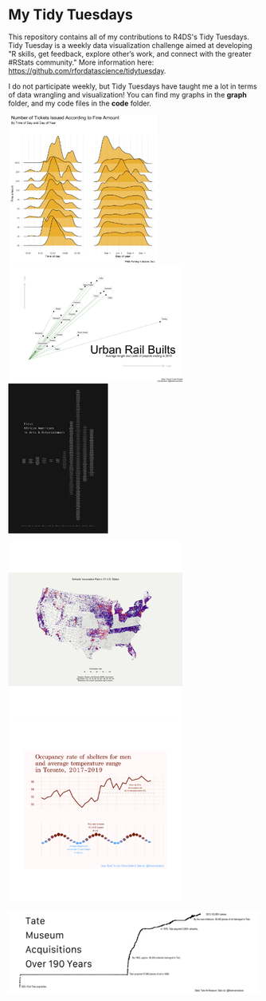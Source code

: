 # My Tidy Tuesdays

This repository contains all of my contributions to R4DS's Tidy Tuesdays. Tidy Tuesday is a weekly data visualization challenge aimed at developing "R skills, get feedback, explore other’s work, and connect with the greater #RStats community." More information here: https://github.com/rfordatascience/tidytuesday.

I do not participate weekly, but Tidy Tuesdays have taught me a lot in terms of data wrangling and visualization! You can find my graphs in the __graph__ folder, and my code files in the __code__ folder.

<p float="left">
  <img src="https://raw.githubusercontent.com/florencevdubois/MyTidyTuesdays/master/graphs/plot-2019.12.03.png" alt="tickets" width="300"/> 
  <img src="https://raw.githubusercontent.com/florencevdubois/MyTidyTuesdays/master/graphs/plot1-2021.01.05.png" alt="rails" width="350"/>
  <img src="https://raw.githubusercontent.com/florencevdubois/MyTidyTuesdays/master/graphs/plot-2020.06.09.png" alt="arts" width="200"/>
</p>

<p float="center">
 <img src="https://raw.githubusercontent.com/florencevdubois/MyTidyTuesdays/master/graphs/plot-2020.02.25.png" alt="measles" width="350"/> 
<img src="https://raw.githubusercontent.com/florencevdubois/MyTidyTuesdays/master/graphs/plot-2020.12.01.png" alt="toronto" width="350"/>
</p>

<p float="center">
  <img src="https://raw.githubusercontent.com/florencevdubois/MyTidyTuesdays/master/graphs/plot-2021.01.12.png" alt="tate" width="600"/>
</p>


